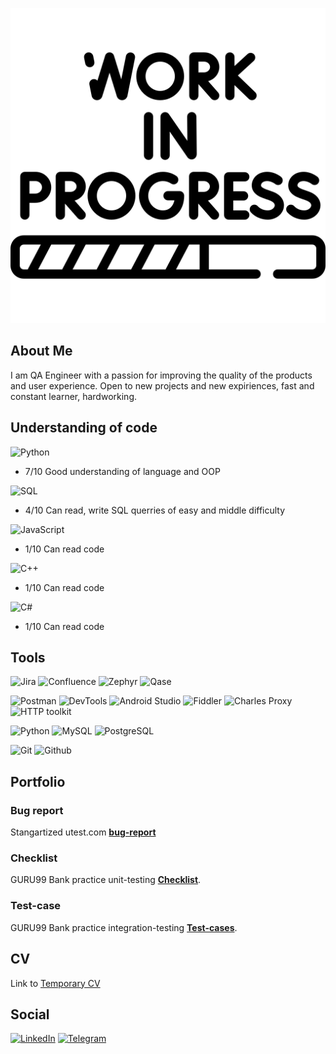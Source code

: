 [![Header](https://github.com/IvanSoregashi/IvanSoregashi/blob/main/assets/work-in-progress.png)](https://github.com/IvanSoregashi/)
## About Me
I am QA Engineer with a passion for improving the quality of the products and user experience.
Open to new projects and new expiriences, fast and constant learner, hardworking.

## Understanding of code

![Python](https://img.shields.io/badge/Python-090909?style=for-the-badge&logo=Python&logoColor=8cc4d7 "Python")
* 7/10 Good understanding of language and OOP

![SQL](https://img.shields.io/badge/SQL-090909?style=for-the-badge&logo=SQL&logoColor=8cc4d7 "SQL")
* 4/10 Can read, write SQL querries of easy and middle difficulty

![JavaScript](https://img.shields.io/badge/JavaScript-090909?style=for-the-badge&logo=JavaScript&logoColor=8cc4d7 "JavaScript")
* 1/10 Can read code

![C++](https://img.shields.io/badge/C++-090909?style=for-the-badge&logo=Cplusplus&logoColor=8cc4d7 "C++")
* 1/10 Can read code

![C#](https://img.shields.io/badge/C_Sharp-090909?style=for-the-badge&logo=Csharp&logoColor=8cc4d7 "C#")
* 1/10 Can read code

## Tools

![Jira](https://img.shields.io/badge/Jira-090909?style=for-the-badge&logo=jira&logoColor=136be1 "Jira")
![Confluence](https://img.shields.io/badge/Confluence-090909?style=for-the-badge&logo=confluence&logoColor=136be1 "Confluence")
![Zephyr](https://img.shields.io/badge/Zephyr-090909?style=for-the-badge&logo=zephyr&logoColor=136be1 "Zephyr")
![Qase](https://img.shields.io/badge/Qase-090909?style=for-the-badge&logo=qase&logoColor=136be1 "Qase")

![Postman](https://img.shields.io/badge/Postman-090909?style=for-the-badge&logo=postman&logoColor=f76935 "Postman")
![DevTools](https://img.shields.io/badge/DevTools-090909?style=for-the-badge&logo=googlechrome&logoColor=2674f2 "DevTools")
![Android Studio](https://img.shields.io/badge/AndroidStudio-090909?style=for-the-badge&logo=androidstudio&logoColor=3ad07d "Android Studio")
![Fiddler](https://img.shields.io/badge/Fiddler-090909?style=for-the-badge&logo=fiddler&logoColor=8cc4d7 "Fiddler")
![Charles Proxy](https://img.shields.io/badge/CharlesProxy-090909?style=for-the-badge&logo=charlesproxy&logoColor=8cc4d7 "Charles Proxy")
![HTTP toolkit](https://img.shields.io/badge/HTTPtoolkit-090909?style=for-the-badge&logo=httptoolkit&logoColor=8cc4d7 "HTTP toolkit")

![Python](https://img.shields.io/badge/Python-090909?style=for-the-badge&logo=python "Python")
![MySQL](https://img.shields.io/badge/MySQL-090909?style=for-the-badge&logo=mysql&logoColor=00618a "MySQL")
![PostgreSQL](https://img.shields.io/badge/PostgreSQL-090909?style=for-the-badge&logo=postgresql&logoColor=00618a "PostgreSQL")

![Git](https://img.shields.io/badge/Git-090909?style=for-the-badge&logo=git&logoColor=8cc4d7 "Git")
![Github](https://img.shields.io/badge/Github-090909?style=for-the-badge&logo=github&logoColor=8cc4d7 "Github")


## Portfolio
### Bug report

Stangartized utest.com [**bug-report**](https://github.com/IvanSoregashi/IvanSoregashi/blob/main/resume/Bug-report_mobile-utest.md  "Link to markdown file on github")

### Checklist

GURU99 Bank practice unit-testing [**Checklist**](https://github.com/IvanSoregashi/IvanSoregashi/blob/main/assets/G99_TC.PNG "picture of google sheet").

### Test-case

GURU99 Bank practice integration-testing [**Test-cases**](https://github.com/IvanSoregashi/IvanSoregashi/blob/main/assets/G99_TC.PNG "picture of google sheet").


## CV
Link to [Temporary CV](https://github.com/IvanSoregashi/IvanSoregashi/blob/main/assets/SIA.pdf "hh generated pdf")

## Social
[![LinkedIn](https://img.shields.io/badge/Linkedin-090909?style=for-the-badge&logo=linkedin&logoColor=0073b1)](https://www.linkedin.com/in/ivan-shiriaev/ "LinkedIn Prifile")
[![Telegram](https://img.shields.io/badge/Telegram-090909?style=for-the-badge&logo=telegram&logoColor=31a5db)](https://t.me/Affliction8 "Telegram")
